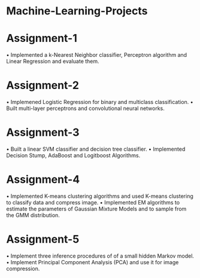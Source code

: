 # Machine-Learning-Projects
# Assignment-1
• Implemented a k-Nearest Neighbor classifier, Perceptron algorithm and Linear Regression and evaluate them.
# Assignment-2
• Implemened Logistic Regression for binary and multiclass classification.
• Built multi-layer perceptrons and convolutional neural networks.
# Assignment-3
• Built a linear SVM classifier and decision tree classifier.
• Implemented Decision Stump, AdaBoost and Logitboost Algorithms.
# Assignment-4
• Implemented K-means clustering algorithms and used K-means clustering to classify data and compress image.
• Implemented EM algorithms to estimate the parameters of Gaussian Mixture Models and to sample from the GMM distribution.
# Assignment-5
• Implement three inference procedures of of a small hidden Markov model.
• Implement Principal Component Analysis (PCA) and use it for image compression.
